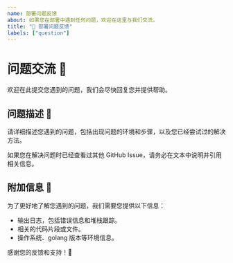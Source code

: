 ```yaml
---
name: 部署问题反馈
about: 如果您在部署中遇到任何问题，欢迎在这里与我们交流。
title: "🚰 部署问题反馈"
labels: ["question"]
---
```


# 问题交流 💬

欢迎在此提交您遇到的问题，我们会尽快回复您并提供帮助。

## 问题描述 🤔

请详细描述您遇到的问题，包括出现问题的环境和步骤，以及您已经尝试过的解决方法。

如果您在解决问题时已经查看过其他 GitHub Issue，请务必在文本中说明并引用相关信息。

## 附加信息 📝

为了更好地了解您遇到的问题，我们需要您提供以下信息：

- 输出日志，包括错误信息和堆栈跟踪。
- 相关的代码片段或文件。
- 操作系统、golang 版本等环境信息。

感谢您的反馈和支持！🙏